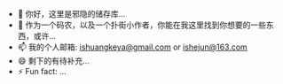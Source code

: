 - 👋 你好，这里是邪隐的储存库...
- 👀 作为一个码农，以及一个扑街小作者，你能在我这里找到你想要的一些东西，或许...
- 📫 我的个人邮箱: ishuangkeya@gmail.com  or ishejun@163.com
- 😄 剩下的有待补充...
- ⚡ Fun fact: ...

<!---
wen199909/wen199909 is a ✨ special ✨ repository because its `README.md` (this file) appears on your GitHub profile.
You can click the Preview link to take a look at your changes.
--->
